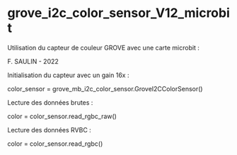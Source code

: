 # grove_i2c_color_sensor_V12_microbit
Utilisation du capteur de couleur GROVE avec une carte microbit : 

F. SAULIN - 2022


Initialisation du capteur avec un gain 16x : 

color_sensor = grove_mb_i2c_color_sensor.GroveI2CColorSensor()


Lecture des données brutes : 

color = color_sensor.read_rgbc_raw()


Lecture des données RVBC : 

color = color_sensor.read_rgbc()